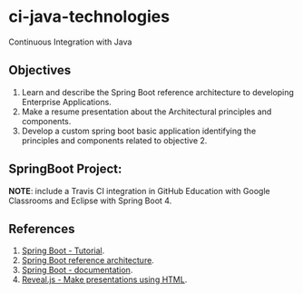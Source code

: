 # ci-java-technologies
Continuous Integration with Java

## Objectives

1. Learn and describe the Spring Boot reference architecture to developing Enterprise Applications.
2. Make a resume presentation about the Architectural principles and components.
3. Develop a custom spring boot basic application identifying the principles and components related to objective 2. 

## SpringBoot Project:

**NOTE**: include a Travis CI integration in GitHub Education with Google Classrooms and Eclipse with Spring Boot 4.

## References

1. [Spring Boot - Tutorial](https://www.educba.com/category/software-development/software-development-tutorials/spring-tutorial/).
2. [Spring Boot reference architecture](https://www.educba.com/spring-boot-architecture/).
3. [Spring Boot - documentation](https://docs.spring.io/spring-boot/docs/current/reference/htmlsingle/).
4. [Reveal.js - Make presentations using HTML](https://github.com/hakimel/reveal.js).
